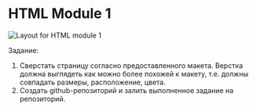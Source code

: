 # HTML Module 1

<img src="https://github.com/goit-fe/markup_fe2o/blob/master/html_01/homework1.jpg" alt="Layout for HTML module 1">

Задание:
1. Сверстать страницу согласно предоставленного макета. Верстка должна выглядеть как можно более похожей к макету, т.е. должны совпадать размеры, расположение, цвета.
2. Создать github-репозиторий и залить выполненное задание на репозиторий.